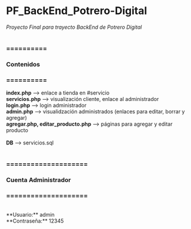 # PF_BackEnd_Potrero-Digital
*Proyecto Final para trayecto BackEnd de Potrero Digital*<br />
<br />
### ==========<br />
### Contenidos 
### ==========<br />
**index.php** --> enlace a tienda en #servicio<br />
**servicios.php** --> visualización cliente, enlace al administrador<br />
**login.php** --> login administrador<br />
**admin.php** --> visualidzación administrados (enlaces para editar, borrar y agregar)<br />
**agregar.php, editar_producto.php** --> páginas para agregar y editar producto<br />
<br />
**DB** --> servicios.sql  
<br />
### ====================<br />
### Cuenta Administrador
### ====================<br />
<br />
**Usuario:** admin<br />
**Contraseña:** 12345<br />
